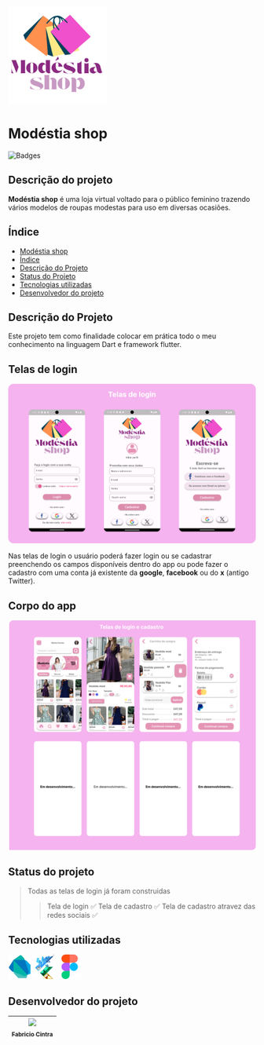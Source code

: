 
<img src="assets\image\logo.png" height="200" width="200">

# Modéstia shop
![Badges](http://img.shields.io/static/v1?label=STATUS&message=EM%20DESENVOLVIMENTO&color=GREEN&style=for-the-badge)

## Descrição do projeto
**Modéstia shop** é uma loja virtual voltado para o público feminino trazendo vários modelos de roupas modestas para uso em diversas ocasiões.

## Índice 

* [Modéstia shop](#Modéstia-shop)
* [Índice](#índice)
* [Descrição do Projeto](#descrição-do-projeto)
* [Status do Projeto](#status-do-Projeto)
* [Tecnologias utilizadas](#tecnologias-utilizadas)
* [Desenvolvedor do projeto](#desenvolvedor-do-projeto)
## Descrição do Projeto
Este projeto tem como finalidade colocar em prática todo o meu conhecimento na linguagem Dart e framework flutter.

## Telas de login
![telas de login](telas_de_login.png)

Nas telas de login o usuário poderá fazer login ou se cadastrar preenchendo os campos disponíveis dentro do app ou pode fazer o cadastro com uma conta já existente da **google**, **facebook** ou do **x** (antigo Twitter).

## Corpo do app
![Corpo do app](corpo_app.png)
## Status do projeto
> Todas as telas de login já foram construidas
>> Tela de login :white_check_mark:
>> Tela de cadastro :white_check_mark:
>> Tela de cadastro atravez das redes sociais :white_check_mark:

## Tecnologias utilizadas
<img src="dart.png" height="50" width="50"><img src="flutter_logo.png" height="50" width="50"><img src="figma.png" height="50" width="50">

## Desenvolvedor do projeto
| [<img src="https://avatars.githubusercontent.com/u/49923143?v=4" width=115><br><sub>Fabricio Cintra</sub>](https://github.com/Anfacibry)
| --- |


